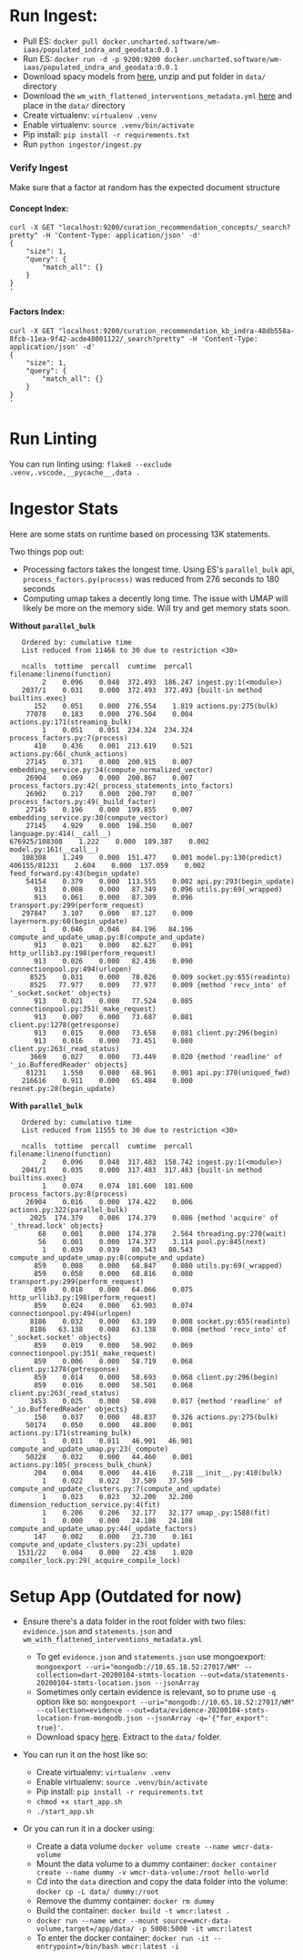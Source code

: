 # Run Ingest:
* Pull ES: `docker pull docker.uncharted.software/wm-iaas/populated_indra_and_geodata:0.0.1`
* Run ES: `docker run -d -p 9200:9200 docker.uncharted.software/wm-iaas/populated_indra_and_geodata:0.0.1`
* Download spacy models from [here](https://github.com/explosion/spacy-models/releases//tag/en_core_web_lg-2.2.5), unzip and put folder in `data/` directory
* Download the `wm_with_flattened_interventions_metadata.yml` [here](https://github.com/WorldModelers/Ontologies/blob/master/wm_with_flattened_interventions_metadata.yml) and place in the `data/` directory
* Create virtualenv: `virtualenv .venv`
* Enable virtualenv: `source .venv/bin/activate`
* Pip install: `pip install -r requirements.txt`
* Run `python ingestor/ingest.py`

### Verify Ingest 
Make sure that a factor at random has the expected document structure

#### Concept Index:
```
curl -X GET "localhost:9200/curation_recommendation_concepts/_search?pretty" -H 'Content-Type: application/json' -d'
{
    "size": 1,
    "query": {
        "match_all": {}
    }
}
'
```

#### Factors Index:
```
curl -X GET "localhost:9200/curation_recommendation_kb_indra-48db558a-8fcb-11ea-9f42-acde48001122/_search?pretty" -H 'Content-Type: application/json' -d'
{
    "size": 1,
    "query": {
        "match_all": {}
    }
}
'
```

# Run Linting
You can run linting using: `flake8 --exclude .venv,.vscode,__pycache__,data .`

# Ingestor Stats
Here are some stats on runtime based on processing 13K statements.

Two things pop out:
* Processing factors takes the longest time. Using ES's `parallel_bulk` api, `process_factors.py(process)` was reduced from 276 seconds to 180 seconds
* Computing umap takes a decently long time. The issue with UMAP will likely be more on the memory side. Will try and get memory stats soon. 

**Without `parallel_bulk`**
```
   Ordered by: cumulative time
   List reduced from 11466 to 30 due to restriction <30>

   ncalls  tottime  percall  cumtime  percall filename:lineno(function)
        2    0.096    0.048  372.493  186.247 ingest.py:1(<module>)
   2037/1    0.031    0.000  372.493  372.493 {built-in method builtins.exec}
      152    0.051    0.000  276.554    1.819 actions.py:275(bulk)
    77078    0.183    0.000  276.504    0.004 actions.py:171(streaming_bulk)
        1    0.051    0.051  234.324  234.324 process_factors.py:7(process)
      410    0.436    0.001  213.619    0.521 actions.py:66(_chunk_actions)
    27145    0.371    0.000  200.915    0.007 embedding_service.py:34(compute_normalized_vector)
    26904    0.069    0.000  200.867    0.007 process_factors.py:42(_process_statements_into_factors)
    26902    0.217    0.000  200.797    0.007 process_factors.py:49(_build_factor)
    27145    0.196    0.000  199.855    0.007 embedding_service.py:30(compute_vector)
    27145    4.929    0.000  198.350    0.007 language.py:414(__call__)
676925/108308    1.222    0.000  189.387    0.002 model.py:161(__call__)
   108308    1.249    0.000  151.477    0.001 model.py:130(predict)
406155/81231    2.604    0.000  137.059    0.002 feed_forward.py:43(begin_update)
    54154    0.379    0.000  113.555    0.002 api.py:293(begin_update)
      913    0.008    0.000   87.349    0.096 utils.py:69(_wrapped)
      913    0.061    0.000   87.309    0.096 transport.py:299(perform_request)
   297847    3.107    0.000   87.127    0.000 layernorm.py:60(begin_update)
        1    0.046    0.046   84.196   84.196 compute_and_update_umap.py:8(compute_and_update)
      913    0.021    0.000   82.627    0.091 http_urllib3.py:198(perform_request)
      913    0.026    0.000   82.436    0.090 connectionpool.py:494(urlopen)
     8525    0.031    0.000   78.026    0.009 socket.py:655(readinto)
     8525   77.977    0.009   77.977    0.009 {method 'recv_into' of '_socket.socket' objects}
      913    0.021    0.000   77.524    0.085 connectionpool.py:351(_make_request)
      913    0.007    0.000   73.687    0.081 client.py:1278(getresponse)
      913    0.015    0.000   73.658    0.081 client.py:296(begin)
      913    0.016    0.000   73.451    0.080 client.py:263(_read_status)
     3669    0.027    0.000   73.449    0.020 {method 'readline' of '_io.BufferedReader' objects}
    81231    1.550    0.000   68.961    0.001 api.py:370(uniqued_fwd)
   216616    0.911    0.000   65.484    0.000 resnet.py:28(begin_update)
```

**With `parallel_bulk`**
```
   Ordered by: cumulative time
   List reduced from 11555 to 30 due to restriction <30>

   ncalls  tottime  percall  cumtime  percall filename:lineno(function)
        2    0.096    0.048  317.483  158.742 ingest.py:1(<module>)
   2041/1    0.035    0.000  317.483  317.483 {built-in method builtins.exec}
        1    0.074    0.074  181.600  181.600 process_factors.py:8(process)
    26904    0.016    0.000  174.422    0.006 actions.py:322(parallel_bulk)
     2025  174.379    0.086  174.379    0.086 {method 'acquire' of '_thread.lock' objects}
       68    0.001    0.000  174.378    2.564 threading.py:270(wait)
       56    0.001    0.000  174.377    3.114 pool.py:845(next)
        1    0.039    0.039   80.543   80.543 compute_and_update_umap.py:8(compute_and_update)
      859    0.008    0.000   68.847    0.080 utils.py:69(_wrapped)
      859    0.058    0.000   68.816    0.080 transport.py:299(perform_request)
      859    0.018    0.000   64.066    0.075 http_urllib3.py:198(perform_request)
      859    0.024    0.000   63.903    0.074 connectionpool.py:494(urlopen)
     8186    0.032    0.000   63.189    0.008 socket.py:655(readinto)
     8186   63.138    0.008   63.138    0.008 {method 'recv_into' of '_socket.socket' objects}
      859    0.019    0.000   58.902    0.069 connectionpool.py:351(_make_request)
      859    0.006    0.000   58.719    0.068 client.py:1278(getresponse)
      859    0.014    0.000   58.693    0.068 client.py:296(begin)
      859    0.016    0.000   58.501    0.068 client.py:263(_read_status)
     3453    0.025    0.000   58.498    0.017 {method 'readline' of '_io.BufferedReader' objects}
      150    0.037    0.000   48.837    0.326 actions.py:275(bulk)
    50174    0.050    0.000   48.800    0.001 actions.py:171(streaming_bulk)
        1    0.011    0.011   46.901   46.901 compute_and_update_umap.py:23(_compute)
    50228    0.032    0.000   44.460    0.001 actions.py:105(_process_bulk_chunk)
      204    0.004    0.000   44.416    0.218 __init__.py:410(bulk)
        1    0.022    0.022   37.509   37.509 compute_and_update_clusters.py:7(compute_and_update)
        1    0.023    0.023   32.200   32.200 dimension_reduction_service.py:4(fit)
        1    0.206    0.206   32.177   32.177 umap_.py:1588(fit)
        1    0.000    0.000   24.108   24.108 compute_and_update_umap.py:44(_update_factors)
      147    0.002    0.000   23.730    0.161 compute_and_update_clusters.py:23(_update)
  1531/22    0.004    0.000   22.438    1.020 compiler_lock.py:29(_acquire_compile_lock)
```

# Setup App (Outdated for now)

* Ensure there's a data folder in the root folder with two files: `evidence.json` and `statements.json` and `wm_with_flattened_interventions_metadata.yml`
  * To get `evidence.json` and `statements.json` use mongoexport: `mongoexport --uri="mongodb://10.65.18.52:27017/WM" --collection=dart-20200104-stmts-location --out=data/statements-20200104-stmts-location.json --jsonArray` 
  * Sometimes only certain evidence is relevant, so to prune use `-q` option like so: `mongoexport --uri="mongodb://10.65.18.52:27017/WM" --collection=evidence --out=data/evidence-20200104-stmts-location-from-mongodb.json --jsonArray -q='{"for_export": true}'`. 
  * Download spacy [here](https://github.com/explosion/spacy-models/releases/tag/en_core_web_lg-2.2.5). Extract to the `data/` folder.

* You can run it on the host like so:
  * Create virtualenv: `virtualenv .venv`
  * Enable virtualenv: `source .venv/bin/activate`
  * Pip install: `pip install -r requirements.txt`
  * `chmod +x start_app.sh`
  * `./start_app.sh`

* Or you can run it in a docker using:
  * Create a data volume `docker volume create --name wmcr-data-volume`
  * Mount the data volume to a dummy container: `docker container create --name dummy -v wmcr-data-volume:/root hello-world`
  * Cd into the `data` direction and copy the data folder into the volume: `docker cp -L data/ dummy:/root`
  * Remove the dummy container: `docker rm dummy`
  * Build the container: `docker build -t wmcr:latest .`
  * `docker run --name wmcr --mount source=wmcr-data-volume,target=/app/data/ -p 5000:5000 -it wmcr:latest`
  * To enter the docker container: `docker run -it --entrypoint=/bin/bash wmcr:latest -i`